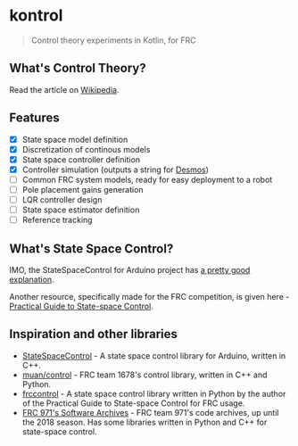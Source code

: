 kontrol
===

> Control theory experiments in Kotlin, for FRC

## What's Control Theory?
Read the article on [Wikipedia](https://en.wikipedia.org/wiki/Control_theory).

## Features
 - [x] State space model definition
 - [x] Discretization of continous models
 - [x] State space controller definition
 - [x] Controller simulation (outputs a string for [Desmos](https://www.desmos.com/calculator))
 - [ ] Common FRC system models, ready for easy deployment to a robot
 - [ ] Pole placement gains generation
 - [ ] LQR controller design
 - [ ] State space estimator definition
 - [ ] Reference tracking

## What's State Space Control?
IMO, the StateSpaceControl for Arduino project has [a pretty good explanation](https://github.com/tomstewart89/StateSpaceControl/blob/master/WhatIsStateSpaceControl.md).

Another resource, specifically made for the FRC competition, is given here - [Practical Guide to State-space Control](https://file.tavsys.net/control/state-space-guide.pdf).

## Inspiration and other libraries
 - [StateSpaceControl](https://github.com/tomstewart89/StateSpaceControl/) - A state space control library for Arduino, written in C++.
 - [muan/control](https://github.com/frc1678/robot-code-public/tree/master/muan/control) - FRC team 1678's control library, written in C++ and Python.
 - [frccontrol](https://github.com/calcmogul/frccontrol) - A state space control library written in Python by the author of the Practical Guide to State-space Control for FRC usage.
 - [FRC 971's Software Archives](http://frc971.org/content/2018-software) - FRC team 971's code archives, up until the 2018 season. Has some libraries written in Python and C++ for state-space control.
